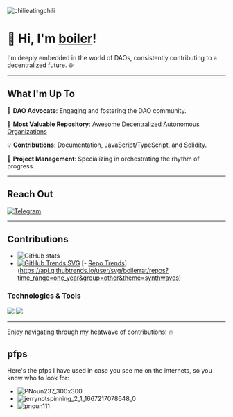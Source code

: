 ![chilieatingchili](https://github.com/boilerrat/boilerrat/assets/34731569/a490ef20-c9cb-47a9-a6d9-8cdba6a90fc7)

# 👋 Hi, I'm [boiler](https://www.boierrat.xyz)!

I'm deeply embedded in the world of DAOs, consistently contributing to a decentralized future. 🌐

---

## What I'm Up To

👺 **DAO Advocate**: Engaging and fostering the DAO community.

🔗 **Most Valuable Repository**: [Awesome Decentralized Autonomous Organizations](https://github.com/boilerrat/awesome-decentralized-autonomous-organizations)

💡 **Contributions**: Documentation, JavaScript/TypeScript, and Solidity.

🎨 **Project Management**: Specializing in orchestrating the rhythm of progress.

---

## Reach Out

[![Telegram](https://img.shields.io/badge/Telegram-boilerrat-blue?style=flat-square&logo=telegram)](https://t.me/boilerrat)

---

## Contributions

- ![GitHub stats](https://github-readme-stats.vercel.app/api?username=boilerrat&show_icons=true&theme=radical)
- [![GitHub Trends SVG](https://api.githubtrends.io/user/svg/avgupta456/langs)](https://githubtrends.io)
[- [Repo Trends](https://api.githubtrends.io/user/svg/boilerrat/repos?time_range=one_year&include_private=True&group=private&loc_metric=changed&theme=synthwaves)](https://api.githubtrends.io/user/svg/boilerrat/repos?time_range=one_year&group=other&theme=synthwaves)

### Technologies & Tools
![](https://img.shields.io/badge/Code-JavaScript-informational?style=flat&logo=javascript&logoColor=white&color=2bbc8a)
![](https://img.shields.io/badge/Code-Solidity-informational?style=flat&logo=solidity&logoColor=white&color=2bbc8a)

---

Enjoy navigating through my heatwave of contributions! 🔥

## pfps
Here's the pfps I have used in case you see me on the internets, so you know who to look for:

- ![PNoun237_300x300](https://github.com/boilerrat/boilerrat/assets/34731569/bbde5914-a9ac-4a99-8803-b103fb416580)
- ![jerrynotspinning_2_1_1667217078648_0](https://github.com/boilerrat/boilerrat/assets/34731569/46016c43-dadd-4d41-a0e6-7690690d2cdf)
- ![pnoun111](https://github.com/boilerrat/boilerrat/assets/34731569/b0e49390-59bd-46dc-946d-664ab8153a35)

